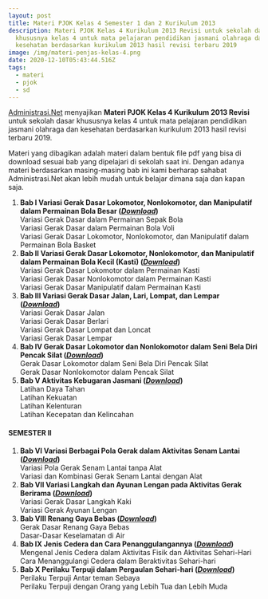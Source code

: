 ```yaml
---
layout: post
title: Materi PJOK Kelas 4 Semester 1 dan 2 Kurikulum 2013
description: Materi PJOK Kelas 4 Kurikulum 2013 Revisi untuk sekolah dasar
  khususnya kelas 4 untuk mata pelajaran pendidikan jasmani olahraga dan
  kesehatan berdasarkan kurikulum 2013 hasil revisi terbaru 2019
image: /img/materi-penjas-kelas-4.png
date: 2020-12-10T05:43:44.516Z
tags:
  - materi
  - pjok
  - sd
---
```

[Administrasi.Net](https://administrasi.net "Administrasi.Net") menyajikan **Materi PJOK Kelas 4 Kurikulum 2013 Revisi** untuk sekolah dasar khususnya kelas 4 untuk mata pelajaran pendidikan jasmani olahraga dan kesehatan berdasarkan kurikulum 2013 hasil revisi terbaru 2019. 

Materi yang dibagikan adalah materi dalam bentuk file pdf yang bisa di download sesuai bab yang dipelajari di sekolah saat ini. Dengan adanya materi berdasarkan masing-masing bab ini kami berharap sahabat Administrasi.Net akan lebih mudah untuk belajar dimana saja dan kapan saja.

<ol>
<li><b>Bab I Variasi Gerak Dasar Lokomotor, Nonlokomotor, dan Manipulatif dalam Permainan Bola Besar (<i><a href="https://docs.google.com/uc?id=1pJwfTdfDKyrl3THK-GbtnIK9tlUPouF6&amp;export=download&amp;hl=id">Download</a></i>)</b><br />
Variasi Gerak Dasar dalam Permainan Sepak Bola<br />
Variasi Gerak Dasar dalam Permainan Bola Voli<br />
Variasi Gerak Dasar Lokomotor, Nonlokomotor, dan Manipulatif dalam Permainan Bola Basket</li>
<li><b>Bab II Variasi Gerak Dasar Lokomotor, Nonlokomotor, dan Manipulatif dalam Permainan Bola Kecil (Kasti) (<i><a href="https://docs.google.com/uc?id=1X5AF8C9_nf1DS3-n8Vy8t7uiu4HehQAd&amp;export=download&amp;hl=id">Download</a></i>)</b><br />
Variasi Gerak Dasar Lokomotor dalam Permainan Kasti<br />
Variasi Gerak Dasar Nonlokomotor dalam Permainan Kasti<br />
Variasi Gerak Dasar Manipulatif dalam Permainan Kasti</li>
<li><b>Bab III Variasi Gerak Dasar Jalan, Lari, Lompat, dan Lempar (<i><a href="https://docs.google.com/uc?id=1nPp8X0bEOXXD1bguMvyfghI1KiZnUn3b&amp;export=download&amp;hl=id">Download</a></i>)</b><br />
Variasi Gerak Dasar Jalan<br />
Variasi Gerak Dasar Berlari<br />
Variasi Gerak Dasar Lompat dan Loncat<br />
Variasi Gerak Dasar Lempar</li>
<li><b>Bab IV Gerak Dasar Lokomotor dan Nonlokomotor dalam Seni Bela Diri Pencak Silat (<i><a href="https://docs.google.com/uc?id=1UFTODC7LFF12PbplAPTATtqBRFBkBR_w&amp;export=download&amp;hl=id">Download</a></i>)</b><br />
Gerak Dasar Lokomotor dalam Seni Bela Diri Pencak Silat<br />
Gerak Dasar Nonlokomotor dalam Pencak Silat</li>
<li><b>Bab V Aktivitas Kebugaran Jasmani (<i><a href="https://docs.google.com/uc?id=1Fs6GMwkO8NuLDpmFrSEb7Yqc1AXit6NY&amp;export=download&amp;hl=id">Download</a></i>)</b><br />
Latihan Daya Tahan<br />
Latihan Kekuatan<br />
Latihan Kelenturan<br />
Latihan Kecepatan dan Kelincahan</li>
</ol>
<h4>
SEMESTER II</h4>
<ol>
<li><b>Bab VI Variasi Berbagai Pola Gerak dalam Aktivitas Senam Lantai (<i><a href="https://docs.google.com/uc?id=18A8TsRDBn-4HOHAiAw3ZyWlK_y4xa4Rz&amp;export=download&amp;hl=id">Download</a></i>)</b><br />
Variasi Pola Gerak Senam Lantai tanpa Alat<br />
Variasi dan Kombinasi Gerak Senam Lantai dengan Alat</li>
<li><b>Bab VII Variasi Langkah dan Ayunan Lengan pada Aktivitas Gerak Berirama (<i><a href="https://docs.google.com/uc?id=1lkvbhaT06jcMQzBQM7AdwzdjKrHILERW&amp;export=download&amp;hl=id">Download</a></i>)</b><br />
Variasi Gerak Dasar Langkah Kaki<br />
Variasi Gerak Ayunan Lengan</li>
<li><b>Bab VIII Renang Gaya Bebas (<i><a href="https://docs.google.com/uc?id=12WLZiIhznCj0hDAQp5Yl8rxog_UKzDAv&amp;export=download&amp;hl=id">Download</a></i>)</b><br />
Gerak Dasar Renang Gaya Bebas<br />
Dasar-Dasar Keselamatan di Air</li>
<li><b>Bab IX Jenis Cedera dan Cara Penanggulangannya (<i><a href="https://docs.google.com/uc?id=16_HcC0f7_KfB7OCuER_NJziYVIGW1Xx7&amp;export=download&amp;hl=id">Download</a></i>)</b><br />
Mengenal Jenis Cedera dalam Aktivitas Fisik dan Aktivitas Sehari-Hari<br />
Cara Menanggulangi Cedera dalam Beraktivitas Sehari-hari</li>
<li><b>Bab X Perilaku Terpuji dalam Pergaulan Sehari-hari (<i><a href="https://docs.google.com/uc?id=1wGCmFZf20jkKIDv25AqktVZFjXO3nFUf&amp;export=download&amp;hl=id">Download</a></i>)</b><br />
Perilaku Terpuji Antar teman Sebaya<br />
Perilaku Terpuji dengan Orang yang Lebih Tua dan Lebih Muda</li>
</ol>